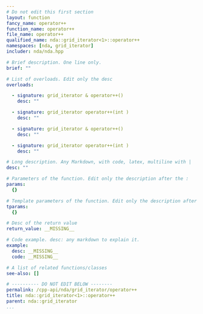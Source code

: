 ```yaml
---
# Do not edit this first section
layout: function
fancy_name: operator++
function_name: operator++
file_name: operator++
qualified_name: nda::grid_iterator<1>::operator++
namespaces: [nda, grid_iterator]
includer: nda/nda.hpp

# Brief description. One line only.
brief: ""

# List of overloads. Edit only the desc
overloads:

  - signature: grid_iterator & operator++()
    desc: ""

  - signature: grid_iterator operator++(int )
    desc: ""

  - signature: grid_iterator & operator++()
    desc: ""

  - signature: grid_iterator operator++(int )
    desc: ""

# Long description. Any Markdown, with code, latex, multiline with |
desc: ""

# Parameters of the function. Edit only the description after the :
params:
  {}

# Template parameters of the function. Edit only the description after the :
tparams:
  {}

# Desc of the return value
return_value: __MISSING__

# Code example. desc: any markdown to explain it.
example:
  desc: __MISSING__
  code: __MISSING__

# A list of related functions/classes
see-also: []

# ---------- DO NOT EDIT BELOW --------
permalink: /cpp-api/nda/grid_iterator/operator++
title: nda::grid_iterator<1>::operator++
parent: nda::grid_iterator
...
```



